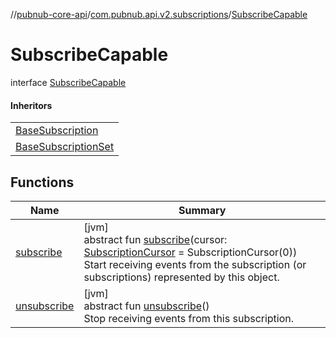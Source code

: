 //[pubnub-core-api](../../../index.md)/[com.pubnub.api.v2.subscriptions](../index.md)/[SubscribeCapable](index.md)

# SubscribeCapable

interface [SubscribeCapable](index.md)

#### Inheritors

| |
|---|
| [BaseSubscription](../-base-subscription/index.md) |
| [BaseSubscriptionSet](../-base-subscription-set/index.md) |

## Functions

| Name | Summary |
|---|---|
| [subscribe](subscribe.md) | [jvm]<br>abstract fun [subscribe](subscribe.md)(cursor: [SubscriptionCursor](../-subscription-cursor/index.md) = SubscriptionCursor(0))<br>Start receiving events from the subscription (or subscriptions) represented by this object. |
| [unsubscribe](unsubscribe.md) | [jvm]<br>abstract fun [unsubscribe](unsubscribe.md)()<br>Stop receiving events from this subscription. |
